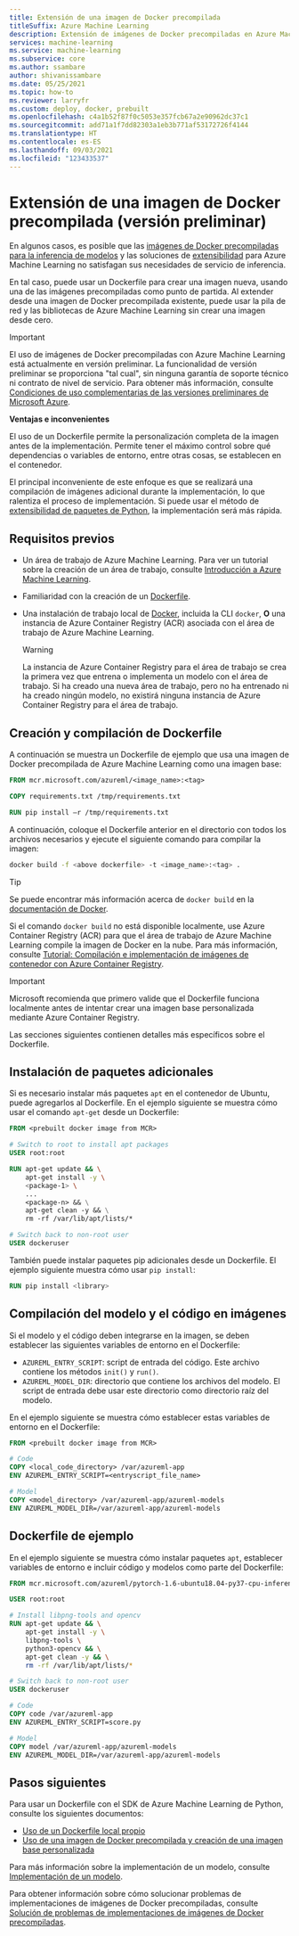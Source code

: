 ```yaml
---
title: Extensión de una imagen de Docker precompilada
titleSuffix: Azure Machine Learning
description: Extensión de imágenes de Docker precompiladas en Azure Machine Learning
services: machine-learning
ms.service: machine-learning
ms.subservice: core
ms.author: ssambare
author: shivanissambare
ms.date: 05/25/2021
ms.topic: how-to
ms.reviewer: larryfr
ms.custom: deploy, docker, prebuilt
ms.openlocfilehash: c4a1b52f87f0c5053e357fcb67a2e90962dc37c1
ms.sourcegitcommit: add71a1f7dd82303a1eb3b771af53172726f4144
ms.translationtype: HT
ms.contentlocale: es-ES
ms.lasthandoff: 09/03/2021
ms.locfileid: "123433537"
---
```

# <a name="extend-a-prebuilt-docker-image-preview"></a>Extensión de una imagen de Docker precompilada (versión preliminar)

En algunos casos, es posible que las [imágenes de Docker precompiladas para la inferencia de modelos](concept-prebuilt-docker-images-inference.md) y las soluciones de [extensibilidad](./how-to-prebuilt-docker-images-inference-python-extensibility.md) para Azure Machine Learning no satisfagan sus necesidades de servicio de inferencia.

En tal caso, puede usar un Dockerfile para crear una imagen nueva, usando una de las imágenes precompiladas como punto de partida. Al extender desde una imagen de Docker precompilada existente, puede usar la pila de red y las bibliotecas de Azure Machine Learning sin crear una imagen desde cero.

> [!IMPORTANT]
> El uso de imágenes de Docker precompiladas con Azure Machine Learning está actualmente en versión preliminar. La funcionalidad de versión preliminar se proporciona "tal cual", sin ninguna garantía de soporte técnico ni contrato de nivel de servicio. Para obtener más información, consulte [Condiciones de uso complementarias de las versiones preliminares de Microsoft Azure](https://azure.microsoft.com/support/legal/preview-supplemental-terms/).

**Ventajas e inconvenientes**

El uso de un Dockerfile permite la personalización completa de la imagen antes de la implementación. Permite tener el máximo control sobre qué dependencias o variables de entorno, entre otras cosas, se establecen en el contenedor.

El principal inconveniente de este enfoque es que se realizará una compilación de imágenes adicional durante la implementación, lo que ralentiza el proceso de implementación. Si puede usar el método de [extensibilidad de paquetes de Python](./how-to-prebuilt-docker-images-inference-python-extensibility.md), la implementación será más rápida.
## <a name="prerequisites"></a>Requisitos previos

* Un área de trabajo de Azure Machine Learning. Para ver un tutorial sobre la creación de un área de trabajo, consulte [Introducción a Azure Machine Learning](quickstart-create-resources.md).
* Familiaridad con la creación de un [Dockerfile](https://docs.docker.com/engine/reference/builder/).
* Una instalación de trabajo local de [Docker](https://www.docker.com/), incluida la CLI `docker`, **O** una instancia de Azure Container Registry (ACR) asociada con el área de trabajo de Azure Machine Learning.

    > [!WARNING]
    > La instancia de Azure Container Registry para el área de trabajo se crea la primera vez que entrena o implementa un modelo con el área de trabajo. Si ha creado una nueva área de trabajo, pero no ha entrenado ni ha creado ningún modelo, no existirá ninguna instancia de Azure Container Registry para el área de trabajo.
## <a name="create-and-build-dockerfile"></a>Creación y compilación de Dockerfile

A continuación se muestra un Dockerfile de ejemplo que usa una imagen de Docker precompilada de Azure Machine Learning como una imagen base:

```Dockerfile
FROM mcr.microsoft.com/azureml/<image_name>:<tag>

COPY requirements.txt /tmp/requirements.txt

RUN pip install –r /tmp/requirements.txt
```

A continuación, coloque el Dockerfile anterior en el directorio con todos los archivos necesarios y ejecute el siguiente comando para compilar la imagen:

```bash
docker build -f <above dockerfile> -t <image_name>:<tag> .
```

> [!TIP]
> Se puede encontrar más información acerca de `docker build` en la [documentación de Docker](https://docs.docker.com/engine/reference/commandline/build/).

Si el comando `docker build` no está disponible localmente, use Azure Container Registry (ACR) para que el área de trabajo de Azure Machine Learning compile la imagen de Docker en la nube. Para más información, consulte [Tutorial: Compilación e implementación de imágenes de contenedor con Azure Container Registry](../container-registry/container-registry-tutorial-quick-task.md).

> [!IMPORTANT]
> Microsoft recomienda que primero valide que el Dockerfile funciona localmente antes de intentar crear una imagen base personalizada mediante Azure Container Registry.

Las secciones siguientes contienen detalles más específicos sobre el Dockerfile.

## <a name="install-extra-packages"></a>Instalación de paquetes adicionales

Si es necesario instalar más paquetes `apt` en el contenedor de Ubuntu, puede agregarlos al Dockerfile. En el ejemplo siguiente se muestra cómo usar el comando `apt-get` desde un Dockerfile:

```Dockerfile
FROM <prebuilt docker image from MCR>

# Switch to root to install apt packages
USER root:root

RUN apt-get update && \
    apt-get install -y \
    <package-1> \
    ... 
    <package-n> && \
    apt-get clean -y && \
    rm -rf /var/lib/apt/lists/*

# Switch back to non-root user
USER dockeruser
```

También puede instalar paquetes pip adicionales desde un Dockerfile. El ejemplo siguiente muestra cómo usar `pip install`:

```Dockerfile
RUN pip install <library>
```

<a id="buildmodel"></a>

## <a name="build-model-and-code-into-images"></a>Compilación del modelo y el código en imágenes

Si el modelo y el código deben integrarse en la imagen, se deben establecer las siguientes variables de entorno en el Dockerfile:

* `AZUREML_ENTRY_SCRIPT`: script de entrada del código. Este archivo contiene los métodos `init()` y `run()`.
* `AZUREML_MODEL_DIR`: directorio que contiene los archivos del modelo. El script de entrada debe usar este directorio como directorio raíz del modelo.

En el ejemplo siguiente se muestra cómo establecer estas variables de entorno en el Dockerfile:

```Dockerfile
FROM <prebuilt docker image from MCR>

# Code
COPY <local_code_directory> /var/azureml-app
ENV AZUREML_ENTRY_SCRIPT=<entryscript_file_name>

# Model
COPY <model_directory> /var/azureml-app/azureml-models
ENV AZUREML_MODEL_DIR=/var/azureml-app/azureml-models
```

## <a name="example-dockerfile"></a>Dockerfile de ejemplo

En el ejemplo siguiente se muestra cómo instalar paquetes `apt`, establecer variables de entorno e incluir código y modelos como parte del Dockerfile:

```Dockerfile
FROM mcr.microsoft.com/azureml/pytorch-1.6-ubuntu18.04-py37-cpu-inference:latest 

USER root:root

# Install libpng-tools and opencv
RUN apt-get update && \
    apt-get install -y \
    libpng-tools \
    python3-opencv && \
    apt-get clean -y && \
    rm -rf /var/lib/apt/lists/*

# Switch back to non-root user
USER dockeruser

# Code
COPY code /var/azureml-app
ENV AZUREML_ENTRY_SCRIPT=score.py

# Model
COPY model /var/azureml-app/azureml-models
ENV AZUREML_MODEL_DIR=/var/azureml-app/azureml-models
```

## <a name="next-steps"></a>Pasos siguientes

Para usar un Dockerfile con el SDK de Azure Machine Learning de Python, consulte los siguientes documentos:

* [Uso de un Dockerfile local propio](how-to-use-environments.md#use-your-own-dockerfile)
* [Uso de una imagen de Docker precompilada y creación de una imagen base personalizada](how-to-use-environments.md#use-a-prebuilt-docker-image)

Para más información sobre la implementación de un modelo, consulte [Implementación de un modelo](how-to-deploy-and-where.md).

Para obtener información sobre cómo solucionar problemas de implementaciones de imágenes de Docker precompiladas, consulte [Solución de problemas de implementaciones de imágenes de Docker precompiladas](how-to-troubleshoot-prebuilt-docker-image-inference.md).